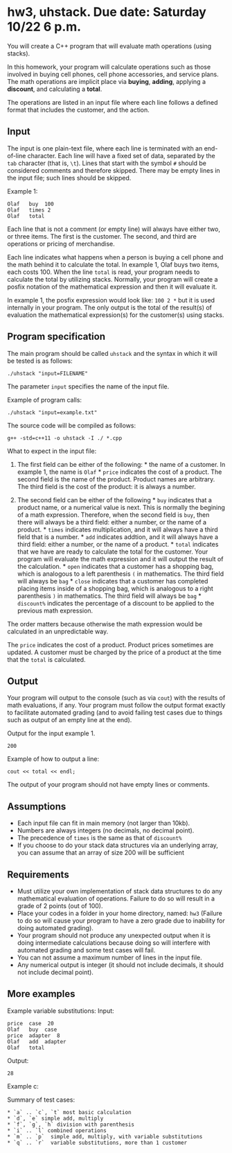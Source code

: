 # hw3, uhstack. Due date: Saturday 10/22 6 p.m. 

You will create a C++ program that will evaluate math operations (using stacks).

In this homework, your program will calculate operations such as those involved in buying cell phones, cell phone accessories, and service plans. The math operations are implicit place via **buying**, **adding**, applying a **discount**, and calculating a **total**. 

The operations are listed in an input file where each line follows a defined format that includes the customer, and the action.

## Input

The input is one plain-text file, where each line is terminated with an end-of-line character.
Each line will have a fixed set of data, separated by the `tab` character (that is, `\t`).
Lines that start with the symbol `#` should be considered comments and therefore skipped. There may be empty lines in the input file; such lines should be skipped.

Example 1:

    Olaf   buy  100
    Olaf   times 2
    Olaf   total

Each line that is not a comment (or empty line) will always have either two, or three items. The first is the customer. The second, and third are operations or pricing of merchandise.

Each line indicates what happens when a person is buying a cell phone and the math behind it to calculate the total. In example 1, Olaf buys two items, each costs 100. When the line `total` is read, your program needs to calculate the total by utilizing stacks. Normally, your program will create a posfix notation of the mathematical expression and then it will evaluate it.

In example 1, the posfix expression would look like: `100 2 *` but it is used internally in your program. The only output is the total of the result(s) of evaluation the mathematical expression(s) for the customer(s) using stacks. 

## Program specification

The main program should be called `uhstack` and the syntax in which it will be tested is as follows:

`./uhstack "input=FILENAME"`

The parameter `input` specifies the name of the input file.

Example of program calls:

`./uhstack "input=example.txt"`

The source code will be compiled as follows:

`g++ -std=c++11 -o uhstack -I ./ *.cpp`

What to expect in the input file:

  1. The first field can be either of the following:
    * the name of a customer. In example 1, the name is `Olaf`
    * `price` indicates the cost of a product. The second field is the name of the product. Product names are arbitrary. The third field is the cost of the product: it is always a number. 

  1. The second field can be either of the following
    * `buy` indicates that a product name, or a numerical value is next. This is normally the begining of a math expression. 
    Therefore, when the second field is `buy`, then there will always be a third field: either a number, or the name of a product.
    * `times` indicates multiplication, and it will always have a third field that is a number.
    * `add` indicates addtion, and it will always have a third field: either a number, or the name of a product.
    * `total` indicates that we have are ready to calculate the total for the customer. Your program will evaluate the math expression and it will output the result of the calculation.
    * `open` indicates that a customer has a shopping bag, which is analogous to a left parenthesis `(` in mathematics. The third field will always be `bag`
    * `close` indicates that a customer has completed placing items inside of a shopping bag, which is analogous to a right parenthesis `)` in mathematics. The third field will always be `bag`
    * `discount%` indicates the percentage of a discount to be applied to the previous math expression.

   The order matters because otherwise the math expression would be calculated in an unpredictable way.
   
   The `price` indicates the cost of a product. Product prices sometimes are updated. A customer must be charged by the price of a product at the time that the `total` is calculated.

## Output

Your program will output to the console (such as via `cout`) with the results of math evaluations, if any.
Your program must follow the output format exactly to facilitate automated grading (and to avoid failing test cases due to things such as output of an empty line at the end).

Output for the input example 1.

    200

Example of how to output a line:

`cout << total << endl;`

The output of your program should not have empty lines or comments.

## Assumptions

* Each input file can fit in main memory (not larger than 10kb).
* Numbers are always integers (no decimals, no decimal point).
* The precedence of `times` is the same as that of `discount%`
* If you choose to do your stack data structures via an underlying array, you can assume that an array of size 200 will be sufficient

## Requirements

* Must utilize your own implementation of stack data structures to do any mathematical evaluation of operations. Failure to do so will result in a grade of 2 points (out of 100).
* Place your codes in a folder in your home directory, named: `hw3` (Failure to do so will cause your program to have a zero grade due to inability for doing automated grading).
* Your program should not produce any unexpected output when it is doing intermediate calculations because doing so will interfere with automated grading and some test cases will fail.
* You can not assume a maximum number of lines in the input file.
* Any numerical output is integer (it should not include decimals, it should not include decimal point).

## More examples

Example variable substitutions:
Input:

    price  case  20
    Olaf   buy  case
    price  adapter  8
    Olaf   add  adapter
    Olaf   total

Output:

    28
    
Example c:

Summary of test cases:

    * `a` .. `c`, `t` most basic calculation
    * `d`, `e` simple add, multiply
    * `f`, `g`, `h` division with parenthesis
    * `i` .. `l` combined operations
    * `m` .. `p`  simple add, multiply, with variable substitutions
    * `q` .. `r`  variable substitutions, more than 1 customer

